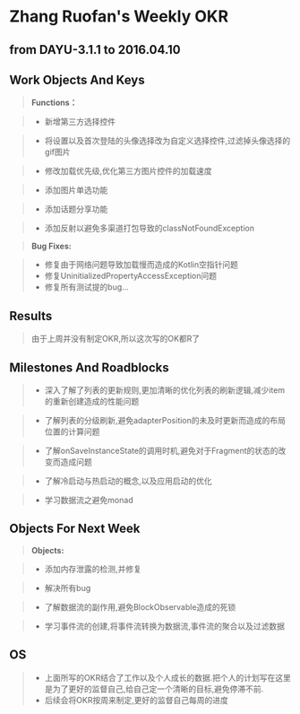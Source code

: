 <meta http-equiv="Content-Type" content="text/html; charset=utf-8">

Zhang Ruofan's Weekly OKR
===================
from DAYU-3.1.1 to 2016.04.10
---------------------------------

## <i class="icon-pencil"></i>Work Objects And Keys

> **Functions：**

> - 新增第三方选择控件

> - 将设置以及首次登陆的头像选择改为自定义选择控件,过滤掉头像选择的gif图片

> - 修改加载优先级,优化第三方图片控件的加载速度

> - 添加图片单选功能

> - 添加话题分享功能

> - 添加反射以避免多渠道打包导致的classNotFoundException


> **Bug Fixes:**

> - 修复由于网络问题导致加载慢而造成的Kotlin空指针问题
> - 修复UninitializedPropertyAccessException问题
> - 修复所有测试提的bug...

## <i class="icon-pencil"></i>Results

>   由于上周并没有制定OKR,所以这次写的OK都R了

## <i class="icon-pencil"></i>Milestones And Roadblocks

> - 深入了解了列表的更新规则,更加清晰的优化列表的刷新逻辑,减少item的重新创建造成的性能问题

> - 了解列表的分级刷新,避免adapterPosition的未及时更新而造成的布局位置的计算问题

> - 了解onSaveInstanceState的调用时机,避免对于Fragment的状态的改变而造成问题

> - 了解冷启动与热启动的概念,以及应用启动的优化

> - 学习数据流之避免monad

## <i class="icon-pencil"></i>Objects For Next Week

> **Objects:**

> - 添加内存泄露的检测,并修复

> - 解决所有bug

> - 了解数据流的副作用,避免BlockObservable造成的死锁

> - 学习事件流的创建,将事件流转换为数据流,事件流的聚合以及过滤数据


## <i class="icon-pencil"></i>OS

> - 上面所写的OKR结合了工作以及个人成长的数据.把个人的计划写在这里是为了更好的监督自己,给自己定一个清晰的目标,避免停滞不前.
> - 后续会将OKR按周来制定,更好的监督自己每周的进度



